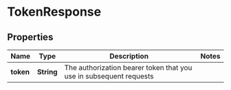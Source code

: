 # TokenResponse

## Properties
Name | Type | Description | Notes
------------ | ------------- | ------------- | -------------
**token** | **String** | The authorization bearer token that you use in subsequent requests | 
